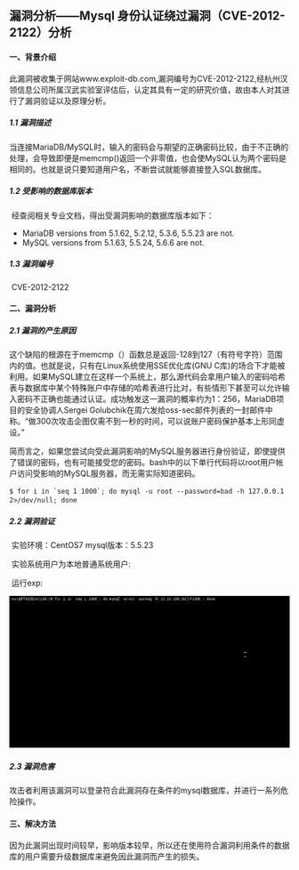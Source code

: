 ## 漏洞分析——Mysql 身份认证绕过漏洞（CVE-2012-2122）分析

#### 一、背景介绍

​	此漏洞被收集于网站www.exploit-db.com,漏洞编号为CVE-2012-2122,经杭州汉领信息公司所属汉武实验室评估后，认定其具有一定的研究价值，故由本人对其进行了漏洞验证以及原理分析。

##### 1.1 漏洞描述

​	当连接MariaDB/MySQL时，输入的密码会与期望的正确密码比较，由于不正确的处理，会导致即便是memcmp()返回一个非零值，也会使MySQL认为两个密码是相同的。也就是说只要知道用户名，不断尝试就能够直接登入SQL数据库。

##### 1.2 受影响的数据库版本

​	经查阅相关专业文档，得出受漏洞影响的数据库版本如下：

+ MariaDB versions from 5.1.62, 5.2.12, 5.3.6, 5.5.23 are not.
+ MySQL versions from 5.1.63, 5.5.24, 5.6.6 are not.

##### 1.3 漏洞编号

​	CVE-2012-2122

  

#### 二、漏洞分析

##### 2.1 漏洞的产生原因

​	这个缺陷的根源在于memcmp（）函数总是返回-128到127（有符号字符）范围内的值。也就是说，只有在Linux系统使用SSE优化库(GNU C库)的场合下才能被利用。如果MySQL建立在这样一个系统上，那么源代码会拿用户输入的密码哈希表与数据库中某个特殊账户中存储的哈希表进行比对，有些情形下甚至可以允许输入密码不正确也能通过认证。成功触发这一漏洞的概率约为1：256，MariaDB项目的安全协调人Sergei Golubchik在周六发给oss-sec邮件列表的一封邮件中称。“做300次攻击企图仅需不到一秒的时间，可以说账户密码保护基本上形同虚设。”

​	简而言之，如果您尝试向受此漏洞影响的MySQL服务器进行身份验证，即使提供了错误的密码，也有可能接受您的密码。bash中的以下单行代码将以root用户帐户访问受影响的MySQL服务器，而无需实际知道密码。	

```
$ for i in `seq 1 1000`; do mysql -u root --password=bad -h 127.0.0.1 2>/dev/null; done
```



##### 2.2 漏洞验证

​	实验环境：CentOS7	   mysql版本：5.5.23

​	实验系统用户为本地普通系统用户:

​	运行exp:

![3](../assets/3.gif)

##### 2.3 漏洞危害

​	攻击者利用该漏洞可以登录符合此漏洞存在条件的mysql数据库，并进行一系列危险操作。

#### 三、解决方法

​	因为此漏洞出现时间较早，影响版本较早，所以还在使用符合漏洞利用条件的数据库的用户需要升级数据库来避免因此漏洞而产生的损失。